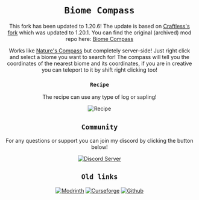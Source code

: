 <div align="center">

# `Biome Compass`

This fork has been updated to 1.20.6!
The update is based on [Craftless's](https://github.com/Craftless) [fork](https://github.com/Craftless) which was updated to 1.20.1. You can find the original (archived) mod repo here: [Biome Compass](https://github.com/Craftless)


Works like [Nature's Compass](https://github.com/MattCzyr/NaturesCompass) but completely server-side! Just right click and select a biome you want to search for! The compass will tell you the coordinates of the nearest biome and its coordinates, if you are in creative you can teleport to it by shift right clicking too!

### `Recipe`
The recipe can use any type of log or sapling!

![Recipe](https://raw.githubusercontent.com/MayaqqDev/biome-compass/master/media/biome_compass_craft.png)

## `Community`

For any questions or support you can join my discord by clicking the button below!

[![Discord Server](https://cdn.jsdelivr.net/npm/@intergrav/devins-badges@2/assets/cozy/social/discord-singular_64h.png)](https://discord.gg/w7PpGax9Bq)


## `Old links`
[![Modrinth](https://cdn.jsdelivr.net/npm/@intergrav/devins-badges@2/assets/cozy/available/modrinth_64h.png)](https://modrinth.com/mod/biome-compass/versions)
[![Curseforge](https://cdn.jsdelivr.net/npm/@intergrav/devins-badges@2/assets/cozy/available/curseforge_64h.png)](https://www.curseforge.com/minecraft/mc-mods/biome-compass)
[![Github](https://cdn.jsdelivr.net/npm/@intergrav/devins-badges@2/assets/cozy/available/github_64h.png)](https://github.com/MayaqqDev/biome-compass/)
</div>
